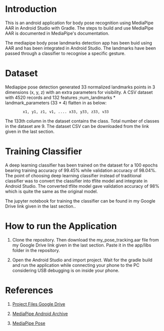 # Introduction
This is an android application for body pose recognition using MediaPipe AAR in Android Studio with Gradle. The steps to build and use MediaPipe AAR is documented in MediaPipe's documentation.

The mediapipe body pose landmarks detection app has been buid using AAR and has been integrated in Android Studio. The landmarks have been passed through a classifier to recognise a specific gesture.

# Dataset
Mediapipe pose detection generated 33 normalized landmarks points in 3 dimensions (x, y, z) with an extra parameters for visibility. A CSV dataset with 4520 records and 132 features ;num_landmarks * landmark_parameters (33 * 4) flatten in as below:

            x1, y1, z1, v1, .... x33, y33, z33, v33

The 133th column in the dataset contains the class. Total number of classes in the dataset are 9. The dataset CSV can be downloaded from the link given in the last section.

# Training Classifier
A deep learning classifier has been trained on the dataset for a 100 epochs bearing training accuracy of 99.45% while validation accuracy of 98.04%. The point of choosing deep learning classifier instead of traditional classifier was to convert the classifier into tflite model and integrate in Android Studio. The converted tflite model gave validation accuracy of 98% which is quite the same as the original model.

The jupyter notebook for training the classifier can be found in my Google Drive link given in the last section..

# How to run the Application
1. Clone the repository. Then download the my_pose_tracking.aar file from my Google Drive link given in the last section. Paste it in the app/libs folder in the repository.

2. Open the Android Studio and import project. Wait for the gradle build and run the application while connecting your phone to the PC considering USB debugging is on inside your phone.

# References
1. [Project Files Google Drive](https://drive.google.com/drive/folders/1Vk_WdC_G0nZAXPB7XnLjTQfsYt4hsoNI)

2. [MediaPipe Android Archive](https://google.github.io/mediapipe/getting_started/android_archive_library.html)

3. [MediaPipe Pose](https://google.github.io/mediapipe/solutions/pose.html)
